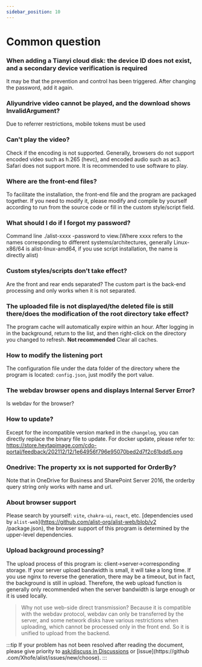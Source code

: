 ```yaml
---
sidebar_position: 10
---
```


# Common question
### When adding a Tianyi cloud disk: the device ID does not exist, and a secondary device verification is required
It may be that the prevention and control has been triggered. After changing the password, add it again.
### Aliyundrive video cannot be played, and the download shows InvalidArgument?
Due to referrer restrictions, mobile tokens must be used
### Can't play the video?
Check if the encoding is not supported. Generally, browsers do not support encoded video such as h.265 (hevc), and encoded audio such as ac3. Safari does not support more. It is recommended to use software to play.
### Where are the front-end files?
To facilitate the installation, the front-end file and the program are packaged together. If you need to modify it, please modify and compile by yourself according to run from the source code or fill in the custom style/script field.
### What should I do if I forgot my password?
Command line ./alist-xxxx -password to view.(Where xxxx refers to the names corresponding to different systems/architectures, generally Linux-x86/64 is alist-linux-amd64, if you use script installation, the name is directly alist)
### Custom styles/scripts don’t take effect?
Are the front and rear ends separated? The custom part is the back-end processing and only works when it is not separated.
### The uploaded file is not displayed/the deleted file is still there/does the modification of the root directory take effect?
The program cache will automatically expire within an hour. After logging in in the background, return to the list, and then right-click on the directory you changed to refresh. **Not recommended** Clear all caches.
### How to modify the listening port
The configuration file under the data folder of the directory where the program is located: `config.json`, just modify the port value.
### The webdav browser opens and displays Internal Server Error?
Is webdav for the browser?
### How to update?
Except for the incompatible version marked in the `changelog`, you can directly replace the binary file to update.
For docker update, please refer to: https://store.heytapimage.com/cdo-portal/feedback/202112/12/1e64956f796e95070bed2d7f2c61bdd5.png
### Onedrive: The property xx is not supported for OrderBy?
Note that in OneDrive for Business and SharePoint Server 2016, the orderby query string only works with name and url.
### About browser support
Please search by yourself: `vite`, `chakra-ui`, `react`, etc. [dependencies used by `alist-web`](https://github.com/alist-org/alist-web/blob/v2 /package.json), the browser support of this program is determined by the upper-level dependencies.
### Upload background processing?
The upload process of this program is: client->server->corresponding storage. If your server upload bandwidth is small, it will take a long time. If you use nginx to reverse the generation, there may be a timeout, but in fact, the background is still in upload.
Therefore, the web upload function is generally only recommended when the server bandwidth is large enough or it is used locally.
> Why not use web-side direct transmission? Because it is compatible with the webdav protocol, webdav can only be transferred by the server, and some network disks have various restrictions when uploading, which cannot be processed only in the front end. So it is unified to upload from the backend.

:::tip
If your problem has not been resolved after reading the document, please give priority to [ask/discuss in Discussions](https://github.com/Xhofe/alist/discussions/new) or [issue](https://github .com/Xhofe/alist/issues/new/choose).
:::